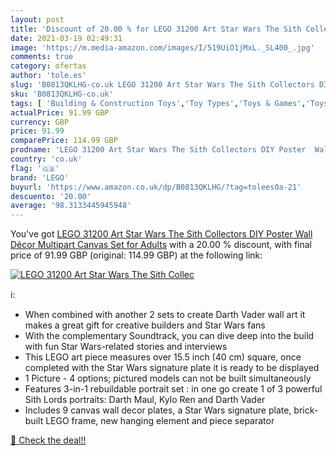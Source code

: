```yaml
---
layout: post
title: 'Discount of 20.00 % for LEGO 31200 Art Star Wars The Sith Collec'
date: 2021-03-19 02:49:31
image: 'https://m.media-amazon.com/images/I/519UiO1jMxL._SL400_.jpg'
comments: true
category: ofertas
author: 'tole.es'
slug: 'B0813QKLHG-co.uk LEGO 31200 Art Star Wars The Sith Collectors DIY Poster...'
sku: 'B0813QKLHG-co.uk'
tags: [ 'Building & Construction Toys','Toy Types','Toys & Games','Toys Store','lego', ]
actualPrice: 91.99 GBP
currency: GBP
price: 91.99
comparePrice: 114.99 GBP
prodname: 'LEGO 31200 Art Star Wars The Sith Collectors DIY Poster  Wall Décor  Multipart Canvas  Set for Adults'
country: 'co.uk'
flag: '🇬🇧'
brand: 'LEGO'
buyurl: 'https://www.amazon.co.uk/dp/B0813QKLHG/?tag=tolees0a-21'
descuento: '20.00'
average: '98.3133445945948'
---
```


You've got [LEGO 31200 Art Star Wars The Sith Collectors DIY Poster  Wall Décor  Multipart Canvas  Set for Adults](https://www.amazon.co.uk/dp/B0813QKLHG/?tag=tolees0a-21) with a  20.00 % discount, with final price of 91.99 GBP (original: 114.99 GBP) at the following link:

[![LEGO 31200 Art Star Wars The Sith Collec](https://m.media-amazon.com/images/I/519UiO1jMxL._SL400_.jpg)](https://www.amazon.co.uk/dp/B0813QKLHG/?tag=tolees0a-21)

ℹ️:

- When combined with another 2 sets to create Darth Vader wall art it makes a great gift for creative builders and Star Wars fans
- With the complementary Soundtrack, you can dive deep into the build with fun Star Wars-related stories and interviews
- This LEGO art piece measures over 15.5 inch (40 cm) square, once completed with the Star Wars signature plate it is ready to be displayed
- 1 Picture - 4 options; pictured models can not be built simultaneously
- Features 3-in-1 rebuildable portrait set : in one go create 1 of 3 powerful Sith Lords portraits: Darth Maul, Kylo Ren and Darth Vader
- Includes 9 canvas wall decor plates, a Star Wars signature plate, brick-built LEGO frame, new hanging element and piece separator

[🛒 Check the deal!!](https://www.amazon.co.uk/dp/B0813QKLHG/?tag=tolees0a-21)
